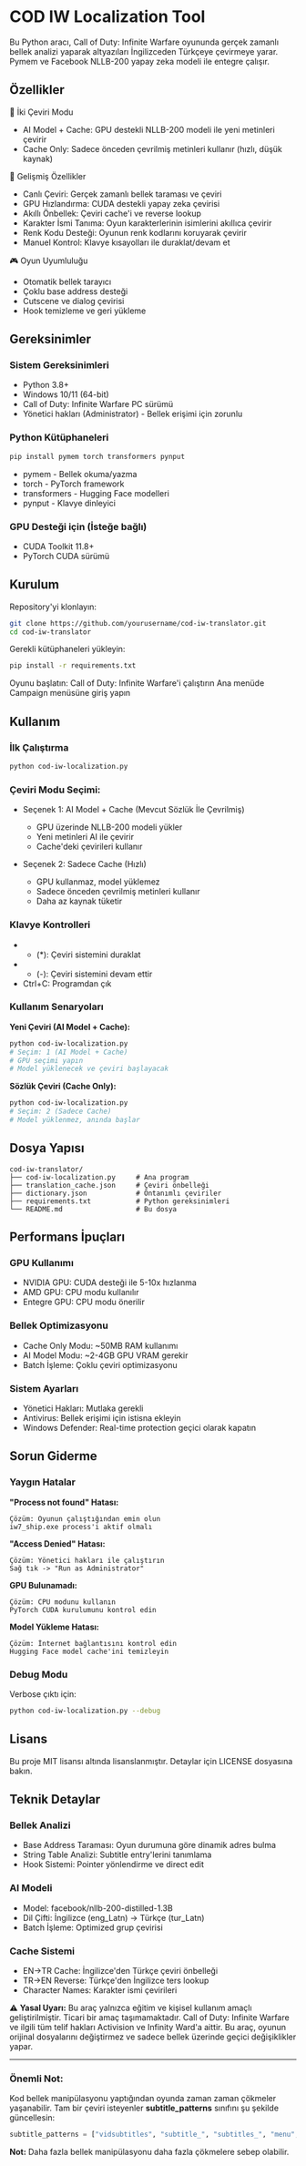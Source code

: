 
# COD IW Localization Tool

Bu Python aracı, Call of Duty: Infinite Warfare oyununda gerçek zamanlı bellek analizi yaparak altyazıları İngilizceden Türkçeye çevirmeye yarar. Pymem ve Facebook NLLB-200 yapay zeka modeli ile entegre çalışır.

## Özellikler
🤖 İki Çeviri Modu  
- AI Model + Cache: GPU destekli NLLB-200 modeli ile yeni metinleri çevirir  
- Cache Only: Sadece önceden çevrilmiş metinleri kullanır (hızlı, düşük kaynak)  

🚀 Gelişmiş Özellikler  
- Canlı Çeviri: Gerçek zamanlı bellek taraması ve çeviri  
- GPU Hızlandırma: CUDA destekli yapay zeka çevirisi  
- Akıllı Önbellek: Çeviri cache'i ve reverse lookup  
- Karakter İsmi Tanıma: Oyun karakterlerinin isimlerini akıllıca çevirir  
- Renk Kodu Desteği: Oyunun renk kodlarını koruyarak çevirir  
- Manuel Kontrol: Klavye kısayolları ile duraklat/devam et  

🎮 Oyun Uyumluluğu  
- Otomatik bellek tarayıcı  
- Çoklu base address desteği  
- Cutscene ve dialog çevirisi  
- Hook temizleme ve geri yükleme  

## Gereksinimler

### Sistem Gereksinimleri  
- Python 3.8+  
- Windows 10/11 (64-bit)  
- Call of Duty: Infinite Warfare PC sürümü  
- Yönetici hakları (Administrator) - Bellek erişimi için zorunlu  

### Python Kütüphaneleri  
```bash
pip install pymem torch transformers pynput
````

* pymem - Bellek okuma/yazma
* torch - PyTorch framework
* transformers - Hugging Face modelleri
* pynput - Klavye dinleyici

### GPU Desteği için (İsteğe bağlı)

* CUDA Toolkit 11.8+
* PyTorch CUDA sürümü

## Kurulum

Repository'yi klonlayın:

```bash
git clone https://github.com/yourusername/cod-iw-translator.git
cd cod-iw-translator
```

Gerekli kütüphaneleri yükleyin:

```bash
pip install -r requirements.txt
```

Oyunu başlatın:
Call of Duty: Infinite Warfare'i çalıştırın
Ana menüde Campaign menüsüne giriş yapın

## Kullanım

### İlk Çalıştırma

```bash
python cod-iw-localization.py
```

### Çeviri Modu Seçimi:

* Seçenek 1: AI Model + Cache (Mevcut Sözlük İle Çevrilmiş)

  * GPU üzerinde NLLB-200 modeli yükler
  * Yeni metinleri AI ile çevirir
  * Cache'deki çevirileri kullanır
* Seçenek 2: Sadece Cache (Hızlı)

  * GPU kullanmaz, model yüklemez
  * Sadece önceden çevrilmiş metinleri kullanır
  * Daha az kaynak tüketir

### Klavye Kontrolleri

* * (*): Çeviri sistemini duraklat
* * (-): Çeviri sistemini devam ettir
* Ctrl+C: Programdan çık

### Kullanım Senaryoları

**Yeni Çeviri (AI Model + Cache):**

```bash
python cod-iw-localization.py
# Seçim: 1 (AI Model + Cache)
# GPU seçimi yapın
# Model yüklenecek ve çeviri başlayacak
```

**Sözlük Çeviri (Cache Only):**

```bash
python cod-iw-localization.py
# Seçim: 2 (Sadece Cache)
# Model yüklenmez, anında başlar
```

## Dosya Yapısı

```
cod-iw-translator/
├── cod-iw-localization.py     # Ana program
├── translation_cache.json     # Çeviri önbelleği
├── dictionary.json            # Öntanımlı çeviriler
├── requirements.txt           # Python gereksinimleri
└── README.md                  # Bu dosya
```

## Performans İpuçları

### GPU Kullanımı

* NVIDIA GPU: CUDA desteği ile 5-10x hızlanma
* AMD GPU: CPU modu kullanılır
* Entegre GPU: CPU modu önerilir

### Bellek Optimizasyonu

* Cache Only Modu: \~50MB RAM kullanımı
* AI Model Modu: \~2-4GB GPU VRAM gerekir
* Batch İşleme: Çoklu çeviri optimizasyonu

### Sistem Ayarları

* Yönetici Hakları: Mutlaka gerekli
* Antivirus: Bellek erişimi için istisna ekleyin
* Windows Defender: Real-time protection geçici olarak kapatın

## Sorun Giderme

### Yaygın Hatalar

**"Process not found" Hatası:**

```plaintext
Çözüm: Oyunun çalıştığından emin olun
iw7_ship.exe process'i aktif olmalı
```

**"Access Denied" Hatası:**

```plaintext
Çözüm: Yönetici hakları ile çalıştırın
Sağ tık -> "Run as Administrator"
```

**GPU Bulunamadı:**

```plaintext
Çözüm: CPU modunu kullanın
PyTorch CUDA kurulumunu kontrol edin
```

**Model Yükleme Hatası:**

```plaintext
Çözüm: İnternet bağlantısını kontrol edin
Hugging Face model cache'ini temizleyin
```

### Debug Modu

Verbose çıktı için:

```bash
python cod-iw-localization.py --debug
```


## Lisans

Bu proje MIT lisansı altında lisanslanmıştır. Detaylar için LICENSE dosyasına bakın.

## Teknik Detaylar

### Bellek Analizi

* Base Address Taraması: Oyun durumuna göre dinamik adres bulma
* String Table Analizi: Subtitle entry'lerini tanımlama
* Hook Sistemi: Pointer yönlendirme ve direct edit

### AI Modeli

* Model: facebook/nllb-200-distilled-1.3B
* Dil Çifti: İngilizce (eng\_Latn) → Türkçe (tur\_Latn)
* Batch İşleme: Optimized grup çevirisi

### Cache Sistemi

* EN→TR Cache: İngilizce'den Türkçe çeviri önbelleği
* TR→EN Reverse: Türkçe'den İngilizce ters lookup
* Character Names: Karakter ismi çevirileri


⚠️ **Yasal Uyarı:** Bu araç yalnızca eğitim ve kişisel kullanım amaçlı geliştirilmiştir. Ticari bir amaç taşımamaktadır. Call of Duty: Infinite Warfare ve ilgili tüm telif hakları Activision ve Infinity Ward'a aittir. Bu araç, oyunun orijinal dosyalarını değiştirmez ve sadece bellek üzerinde geçici değişiklikler yapar.

---

### Önemli Not:

Kod bellek manipülasyonu yaptığından oyunda zaman zaman çökmeler yaşanabilir. Tam bir çeviri isteyenler **subtitle\_patterns** sınıfını şu şekilde güncellesin:

```python
subtitle_patterns = ["vidsubtitles", "subtitle_", "subtitles_", "menu", "attachments", "perks", "hud", "weapon"]
```

**Not:** Daha fazla bellek manipülasyonu daha fazla çökmelere sebep olabilir.

